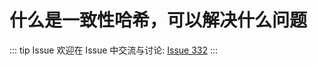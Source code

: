 # 什么是一致性哈希，可以解决什么问题



::: tip Issue 
 欢迎在 Issue 中交流与讨论: [Issue 332](https://github.com/shfshanyue/Daily-Question/issues/332) 
:::



